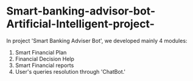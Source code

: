 # Smart-banking-advisor-bot-Artificial-Intelligent-project-
In project 'Smart Banking Adviser Bot', we developed mainly 4 modules:
1. Smart Financial Plan
2. Financial Decision Help
3. Smart Financial reports
4. User's queries resolution through 'ChatBot.'
